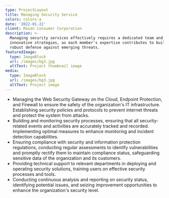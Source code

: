 ```yaml
---
type: ProjectLayout
title: Managing Security Service
colors: colors-a
date: '2022-01-22'
client: Masan Consumer Corporation
description: >-
  Managing security services effectively requires a dedicated team and
  innovative strategies, as each member's expertise contributes to building a
  robust defense against emerging threats.
featuredImage:
  type: ImageBlock
  url: /images/bg3.jpg
  altText: Project thumbnail image
media:
  type: ImageBlock
  url: /images/bg3.jpg
  altText: Project image
---
```

*   Managing the Web Security Gateway on the Cloud, Endpoint Protection, and Firewall to ensure the safety of the organization's IT infrastructure. Establishing security policies and protocols to prevent internet threats and protect the system from attacks.
*   Building and monitoring security processes, ensuring that all security-related events and activities are accurately tracked and recorded. Implementing optimal measures to enhance monitoring and incident detection capabilities.
*   Ensuring compliance with security and information protection regulations, conducting regular assessments to identify vulnerabilities and promptly rectify them to maintain compliance status, safeguarding sensitive data of the organization and its customers.
*   Providing technical support to relevant departments in deploying and operating security solutions, training users on effective security processes and tools.
*   Conducting continuous analysis and reporting on security status, identifying potential issues, and seizing improvement opportunities to enhance the organization's security level.

